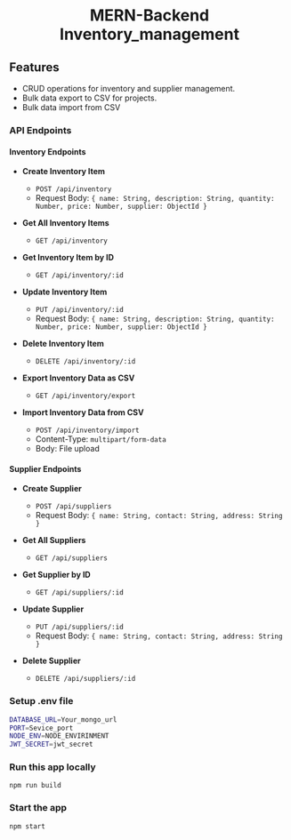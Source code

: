 <h1 align="center">MERN-Backend Inventory_management</h1>




## Features

- CRUD operations for inventory and supplier management.
- Bulk data export to CSV for projects.
- Bulk data import from CSV 

### API Endpoints

#### Inventory Endpoints

- **Create Inventory Item**
  - `POST /api/inventory`
  - Request Body: `{ name: String, description: String, quantity: Number, price: Number, supplier: ObjectId }`

- **Get All Inventory Items**
  - `GET /api/inventory`

- **Get Inventory Item by ID**
  - `GET /api/inventory/:id`

- **Update Inventory Item**
  - `PUT /api/inventory/:id`
  - Request Body: `{ name: String, description: String, quantity: Number, price: Number, supplier: ObjectId }`

- **Delete Inventory Item**
  - `DELETE /api/inventory/:id`

- **Export Inventory Data as CSV**
  - `GET /api/inventory/export`

- **Import Inventory Data from CSV**
  - `POST /api/inventory/import`
  - Content-Type: `multipart/form-data`
  - Body: File upload

#### Supplier Endpoints

- **Create Supplier**
  - `POST /api/suppliers`
  - Request Body: `{ name: String, contact: String, address: String }`

- **Get All Suppliers**
  - `GET /api/suppliers`

- **Get Supplier by ID**
  - `GET /api/suppliers/:id`

- **Update Supplier**
  - `PUT /api/suppliers/:id`
  - Request Body: `{ name: String, contact: String, address: String }`

- **Delete Supplier**
  - `DELETE /api/suppliers/:id`



### Setup .env file

```bash
DATABASE_URL=Your_mongo_url
PORT=Sevice_port
NODE_ENV=NODE_ENVIRINMENT
JWT_SECRET=jwt_secret
```

### Run this app locally

```shell
npm run build
```

### Start the app

```shell
npm start
```
